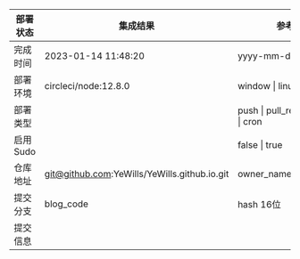 部署状态 | 集成结果 | 参考值
---|---|---
完成时间 | 2023-01-14 11:48:20 | yyyy-mm-dd hh:mm:ss
部署环境 | circleci/node:12.8.0 | window \| linux + stable
部署类型 |  | push \| pull_request \| api \| cron
启用Sudo |  | false \| true
仓库地址 | git@github.com:YeWills/YeWills.github.io.git | owner_name/repo_name
提交分支 | blog_code | hash 16位
提交信息 |  |
